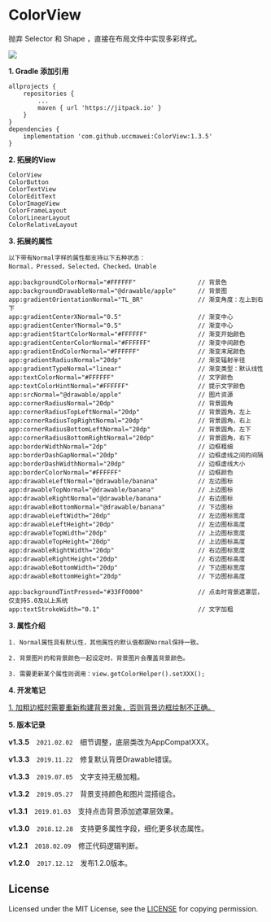 ColorView
========

抛弃 Selector 和 Shape ，直接在布局文件中实现多彩样式。

![](https://github.com/uccmawei/ColorView/raw/master/demo.png)


**1. Gradle 添加引用**

    allprojects {
    	repositories {
    		...
    		maven { url 'https://jitpack.io' }
    	}
    }
    dependencies {
    	implementation 'com.github.uccmawei:ColorView:1.3.5'
    }

**2. 拓展的View**

    ColorView
    ColorButton
    ColorTextView
    ColorEditText
    ColorImageView
    ColorFrameLayout
    ColorLinearLayout
    ColorRelativeLayout

**3. 拓展的属性**

    以下带有Normal字样的属性都支持以下五种状态：
    Normal，Pressed，Selected，Checked，Unable

    app:backgroundColorNormal="#FFFFFF"                 // 背景色
    app:backgroundDrawableNormal="@drawable/apple"      // 背景图
    app:gradientOrientationNormal="TL_BR"               // 渐变角度：左上到右下
    app:gradientCenterXNormal="0.5"                     // 渐变中心
    app:gradientCenterYNormal="0.5"                     // 渐变中心
    app:gradientStartColorNormal="#FFFFFF"              // 渐变开始颜色
    app:gradientCenterColorNormal="#FFFFFF"             // 渐变中间颜色
    app:gradientEndColorNormal="#FFFFFF"                // 渐变末尾颜色
    app:gradientRadiusNormal="20dp"                     // 渐变辐射半径
    app:gradientTypeNormal="linear"                     // 渐变类型：默认线性
    app:textColorNormal="#FFFFFF"                       // 文字颜色
    app:textColorHintNormal="#FFFFFF"                   // 提示文字颜色
    app:srcNormal="@drawable/apple"                     // 图片资源
    app:cornerRadiusNormal="20dp"                       // 背景圆角
    app:cornerRadiusTopLeftNormal="20dp"                // 背景圆角，左上
    app:cornerRadiusTopRightNormal="20dp"               // 背景圆角，右上
    app:cornerRadiusBottomLeftNormal="20dp"             // 背景圆角，左下
    app:cornerRadiusBottomRightNormal="20dp"            // 背景圆角，右下
    app:borderWidthNormal="2dp"                         // 边框粗细
    app:borderDashGapNormal="20dp"                      // 边框虚线之间的间隔
    app:borderDashWidthNormal="20dp"                    // 边框虚线大小
    app:borderColorNormal="#FFFFFF"                     // 边框颜色
    app:drawableLeftNormal="@drawable/banana"           // 左边图标
    app:drawableTopNormal="@drawable/banana"            // 上边图标
    app:drawableRightNormal="@drawable/banana"          // 右边图标
    app:drawableBottomNormal="@drawable/banana"         // 下边图标
    app:drawableLeftWidth="20dp"                        // 左边图标宽度
    app:drawableLeftHeight="20dp"                       // 左边图标高度
    app:drawableTopWidth="20dp"                         // 上边图标宽度
    app:drawableTopHeight="20dp"                        // 上边图标高度
    app:drawableRightWidth="20dp"                       // 右边图标宽度
    app:drawableRightHeight="20dp"                      // 右边图标高度
    app:drawableBottomWidth="20dp"                      // 下边图标宽度
    app:drawableBottomHeight="20dp"                     // 下边图标高度

    app:backgroundTintPressed="#33FF0000"               // 点击时背景遮罩层，仅支持5.0及以上系统
    app:textStrokeWidth="0.1"                           // 文字加粗

**3. 属性介绍**

    1. Normal属性具有默认性，其他属性的默认值都跟Normal保持一致。
    
    2. 背景图片的和背景颜色一起设定时，背景图片会覆盖背景颜色。

    3. 需要更新某个属性则调用：view.getColorHelper().setXXX();

**4. 开发笔记**

[1. 加粗边框时需要重新构建背景对象，否则背景边框绘制不正确。](https://issuetracker.google.com/issues/70444558 "Google Issue")

**5. 版本记录**

**v1.3.5**　`2021.02.02`　细节调整，底层类改为AppCompatXXX。

**v1.3.3**　`2019.11.22`　修复默认背景Drawable错误。

**v1.3.3**　`2019.07.05`　文字支持无极加粗。

**v1.3.2**　`2019.05.27`　背景支持颜色和图片混搭组合。

**v1.3.1**　`2019.01.03`　支持点击背景添加遮罩层效果。

**v1.3.0**　`2018.12.28`　支持更多属性字段，细化更多状态属性。

**v1.2.1**　`2018.02.09`　修正代码逻辑判断。

**v1.2.0**　`2017.12.12`　发布1.2.0版本。

## License ##

Licensed under the MIT License, see the [LICENSE](https://github.com/uccmawei/ColorView/blob/master/LICENSE) for copying permission.
